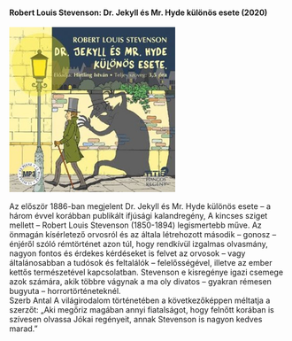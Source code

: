 #### <a name="id_615">Robert Louis Stevenson: Dr. Jekyll és Mr. Hyde különös esete (2020)</a>
<img src="https://github.com/BercziSandor/calibre_lib/raw/main/Robert%20Louis%20Stevenson/Dr.%20Jekyll%20es%20Mr.%20Hyde%20kulonos%20eset%20%28615%29/cover.jpg" alt="cover" width="300"/>

<div>
<p>Az először 1886-ban megjelent Dr. Jekyll és Mr. Hyde különös esete – a három évvel korábban publikált ifjúsági kalandregény, A kincses sziget mellett – Robert Louis Stevenson (1850-1894) legismertebb műve. Az önmagán kísérletező orvosról és az általa létrehozott második – gonosz – énjéről szóló rémtörténet azon túl, hogy rendkívül izgalmas olvasmány, nagyon fontos és érdekes kérdéseket is felvet az orvosok – vagy általánosabban a tudósok és feltalálók – felelősségével, illetve az ember kettős természetével kapcsolatban. Stevenson e kisregénye igazi csemege azok számára, akik többre vágynak a ma oly divatos – gyakran rémesen bugyuta – horrortörténeteknél.<br>Szerb Antal A világirodalom történetében a következőképpen méltatja a szerzőt: „Aki megőriz magában annyi fiatalságot, hogy felnőtt korában is szívesen olvassa Jókai regényeit, annak Stevenson is nagyon kedves marad.”</p></div>

